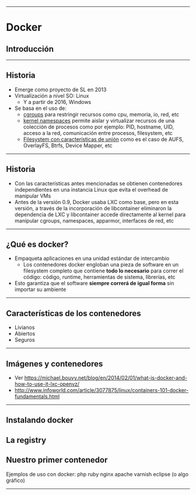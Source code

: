 ***
# Docker
## Introducción
---
## Historia

* Emerge como proyecto de SL en 2013
* Virtualización a nivel SO: Linux
  * Y a partir de 2016, Windows
* Se basa en el uso de:
  * [cgroups](https://en.wikipedia.org/wiki/Cgroups) para restringir recursos como cpu, memoria, io, red, etc
  * [kernel namespaces](https://en.wikipedia.org/wiki/Linux_namespaces) permite
    aislar y virtualizar recursos de una colección de procesos como por ejemplo:
    PID, hostname, UID, acceso a la red, comunicación entre procesos,
    filesystem, etc
  * [Filesystem con características de unión](https://docs.docker.com/engine/userguide/storagedriver/selectadriver/)
    como es el caso de AUFS, OverlayFS, Btrfs, Device Mapper, etc
---
## Historia
* Con las características antes mencionadas se obtienen contenedores independientes en una
  instancia Linux que evita el overhead de manipular VMs
* Antes de la versión 0.9, Docker usaba LXC como base, pero en esta versión, a
  través de la incorporación de libcontainer eliminaron la dependencia de LXC y
libcontainer accede directamente al kernel para manipular cgroups, namespaces,
apparmor, interfaces de red, etc
---
## ¿Qué es docker?

* Empaqueta aplicaciones en una unidad estándar de intercambio
  * Los contenedores docker engloban una pieza de software en un filesystem
    completo que contiene **todo lo necesario** para correr el código: código,
    runtime, herramientas de sistema, librerías, etc
* Esto garantiza que el software **siempre correrá de igual forma** sin importar
  su ambiente
---
## Características de los contenedores

* Livianos
* Abiertos
* Seguros
---
## Imágenes y contenedores
* Ver
  https://michael.bouvy.net/blog/en/2014/02/01/what-is-docker-and-how-to-use-it-lxc-openvz/
* http://www.infoworld.com/article/3077875/linux/containers-101-docker-fundamentals.html
---
Instalando docker
---
La registry
---
Nuestro primer contenedor
---
Ejemplos de uso con docker:
php
ruby
nginx
apache
varnish
eclipse (o algo gráfico)
***
